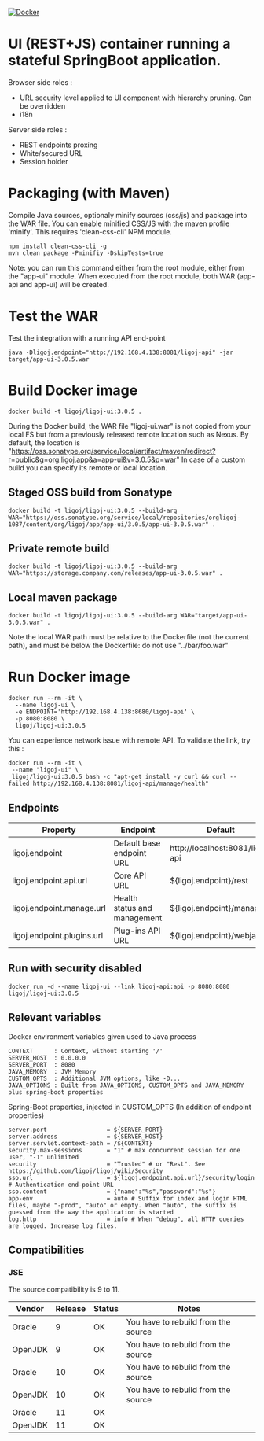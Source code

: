 [![Docker](https://img.shields.io/docker/build/ligoj/ligoj-ui.svg)](https://hub.docker.com/r/ligoj/ligoj-ui)

# UI (REST+JS) container running a stateful SpringBoot application.

Browser side roles :

- URL security level applied to UI component with hierarchy pruning. Can be overridden
- i18n

Server side roles :

- REST endpoints proxing
- White/secured URL
- Session holder 

# Packaging (with Maven)

Compile Java sources, optionaly minify sources (css/js) and package into the WAR file.
You can enable minified CSS/JS with the maven profile 'minify'. This requires 'clean-css-cli' NPM module.

```
npm install clean-css-cli -g
mvn clean package -Pminifiy -DskipTests=true
```

Note: you can run this command either from the root module, either from the "app-ui" module. When executed from the root module, both WAR (app-api and app-ui) will be created.

# Test the WAR

Test the integration with a running API end-point

```
java -Dligoj.endpoint="http://192.168.4.138:8081/ligoj-api" -jar target/app-ui-3.0.5.war
```

# Build Docker image

```
docker build -t ligoj/ligoj-ui:3.0.5 .
```

During the Docker build, the WAR file "ligoj-ui.war" is not copied from your local FS but from a previously released remote location such as Nexus.
By default, the location is "https://oss.sonatype.org/service/local/artifact/maven/redirect?r=public&g=org.ligoj.app&a=app-ui&v=3.0.5&p=war"
In case of a custom build you can specify its remote or local location.

## Staged OSS build from Sonatype

```
docker build -t ligoj/ligoj-ui:3.0.5 --build-arg WAR="https://oss.sonatype.org/service/local/repositories/orgligoj-1087/content/org/ligoj/app/app-ui/3.0.5/app-ui-3.0.5.war" .
```

## Private remote build

```
docker build -t ligoj/ligoj-ui:3.0.5 --build-arg WAR="https://storage.company.com/releases/app-ui-3.0.5.war" .
```

## Local maven package

```
docker build -t ligoj/ligoj-ui:3.0.5 --build-arg WAR="target/app-ui-3.0.5.war" .
```

Note the local WAR path must be relative to the Dockerfile (not the current path), and must be below the Dockerfile: do not use "../bar/foo.war"

# Run Docker image

```
docker run --rm -it \
  --name ligoj-ui \
  -e ENDPOINT='http://192.168.4.138:8680/ligoj-api' \
  -p 8080:8080 \
  ligoj/ligoj-ui:3.0.5 
```

You can experience network issue with remote API. To validate the link, try this :

```
docker run --rm -it \
 --name "ligoj-ui" \
 ligoj/ligoj-ui:3.0.5 bash -c "apt-get install -y curl && curl --failed http://192.168.4.138:8081/ligoj-api/manage/health"
```

## Endpoints

| Property     | Endpoint | Default |
|------------|---------|--------------------------|
| ligoj.endpoint | Default base endpoint URL    | http://localhost:8081/ligoj-api |
| ligoj.endpoint.api.url | Core API URL     | ${ligoj.endpoint}/rest |
| ligoj.endpoint.manage.url | Health status and management| ${ligoj.endpoint}/manage |
| ligoj.endpoint.plugins.url | Plug-ins API URL | ${ligoj.endpoint}/webjars |


## Run with security disabled
```
docker run -d --name ligoj-ui --link ligoj-api:api -p 8080:8080 ligoj/ligoj-ui:3.0.5 
```


## Relevant variables

Docker environment variables given used to Java process

```
CONTEXT      : Context, without starting '/'
SERVER_HOST  : 0.0.0.0
SERVER_PORT  : 8080
JAVA_MEMORY  : JVM Memory
CUSTOM_OPTS  : Additional JVM options, like -D...
JAVA_OPTIONS : Built from JAVA_OPTIONS, CUSTOM_OPTS and JAVA_MEMORY plus spring-boot properties
```

Spring-Boot properties, injected in CUSTOM_OPTS
(In addition of endpoint properties)

```
server.port                 = ${SERVER_PORT}
server.address              = ${SERVER_HOST}
server.servlet.context-path = /${CONTEXT}
security.max-sessions       = "1" # max concurrent session for one user, "-1" unlimited
security                    = "Trusted" # or "Rest". See https://github.com/ligoj/ligoj/wiki/Security
sso.url                     = ${ligoj.endpoint.api.url}/security/login # Authentication end-point URL
sso.content                 = {"name":"%s","password":"%s"}
app-env                     = auto # Suffix for index and login HTML files, maybe "-prod", "auto" or empty. When "auto", the suffix is guessed from the way the application is started
log.http                    = info # When "debug", all HTTP queries are logged. Increase log files.
```

## Compatibilities

### JSE

The source compatibility is 9 to 11.

| Vendor     | Release  | Status  | Notes |
|------------|----------|---------|-------|
| Oracle     | 9        | OK      | You have to rebuild from the source |
| OpenJDK    | 9        | OK      | You have to rebuild from the source |
| Oracle     | 10       | OK      | You have to rebuild from the source |
| OpenJDK    | 10       | OK      | You have to rebuild from the source |
| Oracle     | 11       | OK      |  |
| OpenJDK    | 11       | OK      |  |

